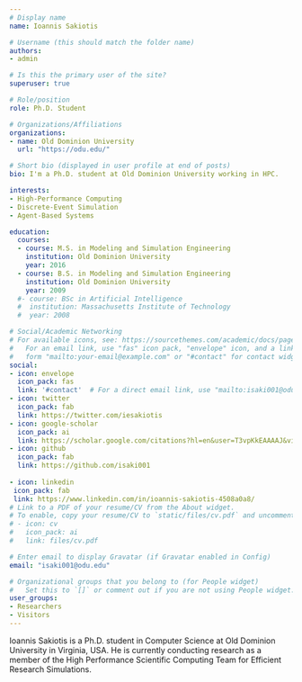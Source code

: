 ```yaml
---
# Display name
name: Ioannis Sakiotis

# Username (this should match the folder name)
authors:
- admin

# Is this the primary user of the site?
superuser: true

# Role/position
role: Ph.D. Student

# Organizations/Affiliations
organizations:
- name: Old Dominion University
  url: "https://odu.edu/"

# Short bio (displayed in user profile at end of posts)
bio: I'm a Ph.D. student at Old Dominion University working in HPC.

interests:
- High-Performance Computing
- Discrete-Event Simulation
- Agent-Based Systems

education:
  courses:
  - course: M.S. in Modeling and Simulation Engineering
    institution: Old Dominion University
    year: 2016
  - course: B.S. in Modeling and Simulation Engineering 
    institution: Old Dominion University
    year: 2009
  #- course: BSc in Artificial Intelligence
  #  institution: Massachusetts Institute of Technology
  #  year: 2008

# Social/Academic Networking
# For available icons, see: https://sourcethemes.com/academic/docs/page-builder/#icons
#   For an email link, use "fas" icon pack, "envelope" icon, and a link in the
#   form "mailto:your-email@example.com" or "#contact" for contact widget.
social:
- icon: envelope
  icon_pack: fas
  link: '#contact'  # For a direct email link, use "mailto:isaki001@odu.edu".
- icon: twitter
  icon_pack: fab
  link: https://twitter.com/iesakiotis
- icon: google-scholar
  icon_pack: ai
  link: https://scholar.google.com/citations?hl=en&user=T3vpKkEAAAAJ&view_op=list_works&citft=1&citft=2&email_for_op=ioannissakiotis%40gmail.com&gmla=AJsN-F7VIxG0VAU7ZkJHbHN0oytsmOCApa4DnkEHVRHlnsZ_NYDe0DQt0NOTQ326U8T4R0E6_n0MwJCHPhUyE0ioHcm1NzeiEJ5kW5NnUabEdcvsnpTLzFSX6C0hBsJzm1JhKSXrrL07Bzov8nsPg6OTzTGc9XrXWj6pbYYXCXBRaeNwdRdYNoHoh07VW6kpli2LSG6ekJrLIG1t4Q1NnLKycqpOCBBVzEp-nY1HpMx7YhppIpjl0R_CVmZ40XxhylbIhY5agror
- icon: github
  icon_pack: fab
  link: https://github.com/isaki001
  
- icon: linkedin
 icon_pack: fab
 link: https://www.linkedin.com/in/ioannis-sakiotis-4508a0a8/
# Link to a PDF of your resume/CV from the About widget.
# To enable, copy your resume/CV to `static/files/cv.pdf` and uncomment the lines below.
# - icon: cv
#   icon_pack: ai
#   link: files/cv.pdf

# Enter email to display Gravatar (if Gravatar enabled in Config)
email: "isaki001@odu.edu"

# Organizational groups that you belong to (for People widget)
#   Set this to `[]` or comment out if you are not using People widget.
user_groups:
- Researchers
- Visitors
---
```


Ioannis Sakiotis is a Ph.D. student in Computer Science at Old Dominion University in Virginia, USA. He is currently conducting research as a member of the High Performance Scientific Computing Team for Efficient Research Simulations. 
